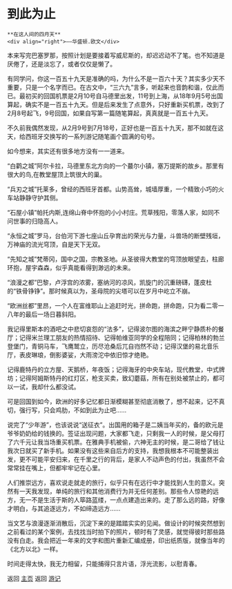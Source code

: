 # 到此为止

```{tip} 
**在这人间的四月天**
<div align="right">——华盛顿.欧文</div>
```

本来写完巴塞罗那，按照计划是要接着写威尼斯的，却迟迟动不了笔。也不知道是厌倦了，还是淡忘了，或者仅仅是懒了。

有同学问，你这一百五十九天是准确的吗，为什么不是一百六十天？其实多少天不重要，只是一个名字而已。在古文中，“三六九”言多，听起来也音韵和谐，仅此而已。最初买的回国机票是2月10号自马德里出发，11号到上海，从18年9月5号出国算起，确实不是一百五十九天。但是后来发生了点意外，只好重新买机票，改到了2月8号起飞，9号回国，如果自写第一篇随笔算起，真真就是一百五十九天。

不久前我偶然发现，从2月9号到7月18号，正好也是一百五十九天，那不如就在这天，给西班牙交换写的一系列游记随笔画个圆满的句号。

如今想来，其实还有很多地方没有一一道来。

“白鹳之城”阿尔卡拉，马德里东北方向的一个蕞尔小镇，塞万提斯的故乡。那里有很大的鸟,在教堂屋顶上筑很大的巢。

 “兵刃之城”托莱多，曾经的西班牙首都。山势高耸，城墙厚重，一个精致小巧的火车站静静守护其侧。

“石屋小镇”帕托内斯,连绵山脊中怀抱的小小村庄。荒草残阳，零落人家，如同不问世事的归隐高人。

“永恒之城”罗马，台伯河下游七座山丘孕育出的荣光与力量，斗兽场的断壁残垣，万神庙的流光穹顶，自是天下无双。

“先知之城”梵蒂冈，国中之国，宗教圣地。从圣彼得大教堂的穹顶放眼望去，柱廊环抱，屋宇森森，似乎真能看得到渺远的未来。

“浪漫之都”巴黎，卢浮宫的浓雾，塞纳河的凉风，凯旋门的沉重磅礴，蓬皮杜的“铁骨铮铮”。那时候真以为，圣母院的尖塔可以在岁月中屹立不崩。

“欧洲丝都”里昂，一个人在富维耶山上追赶时光，拼命跑，拼命跑，只为看二零一八年的最后一场日暮斜阳。

我记得里斯本的酒吧之中悲切哀怨的“法多”，记得波尔图的海滨之畔宁静质朴的餐厅；记得米兰理工朋友的热情招待、记得帕维亚同学的全程陪同；记得柏林的勃兰登堡门，青铜马车，飞鹰鹫立，历尽沧桑后兀自岿然不动；记得汉堡的易北音乐厅，表皮琳琅，倒影婆娑，大雨滂沱中依旧惊才绝艳。

记得鹿特丹的立方屋、天鹅桥，年夜饭；记得海牙的中央车站，现代教堂，中式牌坊；记得阿姆斯特丹的红灯区，枪支买卖，致幻蘑菇，所有在别处被禁止的，都可以一试，我却什么都没试。

可是回国到如今，欧洲的好多记忆都日渐模糊甚至彻底消散了，想不起来，记不真切，强行写，只会鸡肋，不如到此为止吧……

说完了“少年游”，也该说说“送征衣”。出国用的箱子是二姨当年买的，备的欧元是爷爷奶奶给的钱换的。签证出现问题，大家都飞走，只剩我一人的时候，是父母打了六千元让我当场重买机票。在雅典手机被偷，六神无主的时候，是二哥给了钱让我次日就买了新手机。如果没有这些来自后方的支持，我想我根本不可能整装出发，更不可能平安归来，在千里之行的背后，是家人不动声色的付出，我虽然不会常常挂在嘴上，但都牢牢记在心里。

人们推崇远方，喜欢说走就走的旅行，似乎只有在远行中才能找到人生的意义。突然有一天我发现，单纯的旅行和其他消费行为并无任何差别。那些令人惊艳的远方，无一不是生活于斯的人筚路蓝缕，一点点建造出来的。走了那么远的路，好像才明白，与其追逐远方，不如缔造远方……

当文艺与浪漫逐渐消散后，沉淀下来的是踏踏实实的见闻。做设计的时候突然想到之前看过的某个案例，去找找当时拍下的照片，顿时有了灵感，就觉得彼时那些路没有白走。我会把近一年来的文字和图片重新汇编成册，印出纸质版，就像当年的《北方以北》一样。

时间走得太快，我无力相留，只能捕得只言片语，浮光流影，以慰青春。


返回 [主页](../../../intro.md)
返回 [游记](../../../posts/travelsall.md)